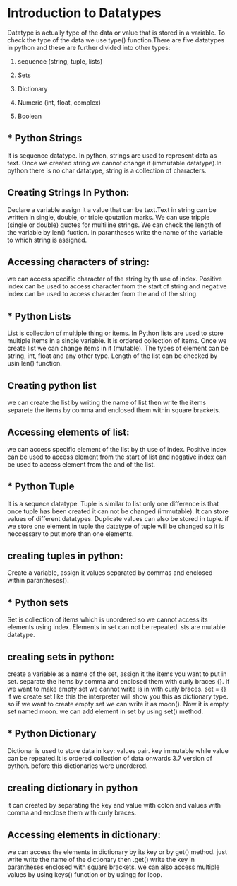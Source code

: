 
# Introduction to Datatypes
Datatype is actually type of the data or value that is stored in a variable. To check the type of the data we use type() function.There are five datatypes in python and these are further divided into other types:

1. sequence (string, tuple, lists)

2. Sets

3. Dictionary

4. Numeric (int, float, complex)

5. Boolean




##  * Python Strings

It is sequence datatype. In python, strings are used to represent data as text. Once we created string we cannot change it (immutable datatype).In python there is no char datatype, string is a collection of characters.
##  Creating Strings In Python:
Declare a variable assign it a value that can be text.Text in string can be written in single, double, or triple qoutation marks.
We can use tripple (single or double) quotes for multiline strings. We can check the length of the variable by len() fuction. In parantheses write the name of the variable to which string is assigned. 

## Accessing characters of string:
we can access specific character of the string by th use of index. Positive index can be used to access character from the start of string and negative index can be used to access character from the and of the string. 
## * Python Lists
List is collection of multiple thing or items. In Python lists are used to store multiple items in a single variable. It is ordered collection of items. Once we create list we can change items in it (mutable). The types of element can be string, int, float and any other type. Length of the list can be checked by usin len() function.

## Creating python list
we can create the list by writing the name of list then write the items separete the items by comma and enclosed them within square brackets.

## Accessing elements of list:
we can access specific element of the list by th use of index. Positive index can be used to access element from the start of list and negative index can be used to access element from the and of the list. 
## * Python Tuple
It is a sequece datatype. Tuple is similar to list only one difference is that once tuple has been created it can not be changed (immutable).
It can store values of different datatypes. Duplicate values can also be stored in tuple. if we store one element in tuple the datatype of tuple will be changed so it is neccessary to put more than one elements.

## creating tuples in python:
Create a variable, assign it values separated by commas and enclosed within parantheses(). 
## * Python sets
Set is collection of items which is unordered so we cannot access its elements using index. Elements in set can not be repeated. sts are mutable datatype.

## creating sets in python:
create a variable as a name of the set, assign it the items you want to put in set. separate the items by comma and enclosed them with curly braces {}. 
if we want to make empty set we cannot write is in with curly braces. set = {} if we create set like this the interpreter will show you this as dictionary type. so if we want to create empty set we can write it as moon(). Now it is empty set named moon. we can add element in set by using set() method.


## * Python Dictionary
Dictionar is used to store data in key: values pair. key immutable while value can be repeated.It is ordered collection of data onwards 3.7 version of python. before this dictionaries were unordered. 
## creating dictionary in python
it can created by separating the key and value with colon and values with comma and enclose them with curly braces.
## Accessing elements in dictionary:
we can access the elements in dictionary by its key or by get() method. just write write the name of the dictionary then .get() write the key in parantheses enclosed with square brackets.
we can also access multiple values by using keys() function or by usingg for loop.